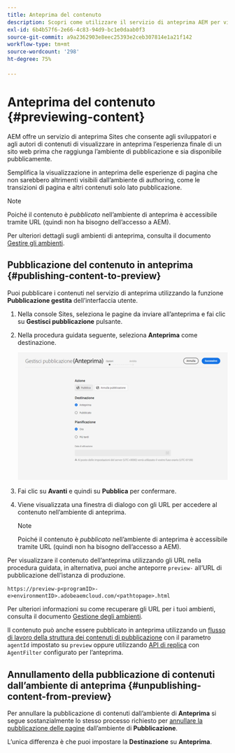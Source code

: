 ```yaml
---
title: Anteprima del contenuto
description: Scopri come utilizzare il servizio di anteprima AEM per visualizzare in anteprima i contenuti prima della pubblicazione.
exl-id: 6b4b57f6-2e66-4c83-94d9-bc1e0daab0f3
source-git-commit: a9a2362903e8eec25393e2ceb307814e1a21f142
workflow-type: tm+mt
source-wordcount: '298'
ht-degree: 75%

---
```



# Anteprima del contenuto {#previewing-content}

AEM offre un servizio di anteprima Sites che consente agli sviluppatori e agli autori di contenuti di visualizzare in anteprima l’esperienza finale di un sito web prima che raggiunga l’ambiente di pubblicazione e sia disponibile pubblicamente.

Semplifica la visualizzazione in anteprima delle esperienze di pagina che non sarebbero altrimenti visibili dall’ambiente di authoring, come le transizioni di pagina e altri contenuti solo lato pubblicazione.

>[!NOTE]
>
>Poiché il contenuto è *pubblicato* nell’ambiente di anteprima è accessibile tramite URL (quindi non ha bisogno dell’accesso a AEM).

Per ulteriori dettagli sugli ambienti di anteprima, consulta il documento [Gestire gli ambienti](/help/implementing/cloud-manager/manage-environments.md#access-preview-service).

## Pubblicazione del contenuto in anteprima {#publishing-content-to-preview}

Puoi pubblicare i contenuti nel servizio di anteprima utilizzando la funzione **Pubblicazione gestita** dell’interfaccia utente.

1. Nella console Sites, seleziona le pagine da inviare all’anteprima e fai clic su **Gestisci pubblicazione** pulsante.
1. Nella procedura guidata seguente, seleziona **Anteprima** come destinazione.

   ![pubblicazione gestita](/help/sites-cloud/authoring/assets/previewmanagedpublication.png)

1. Fai clic su **Avanti** e quindi su **Pubblica** per confermare.

1. Viene visualizzata una finestra di dialogo con gli URL per accedere al contenuto nell’ambiente di anteprima.

   >[!NOTE]
   >
   >Poiché il contenuto è *pubblicato* nell’ambiente di anteprima è accessibile tramite URL (quindi non ha bisogno dell’accesso a AEM).

Per visualizzare il contenuto dell’anteprima utilizzando gli URL nella procedura guidata, in alternativa, puoi anche anteporre `preview-` all’URL di pubblicazione dell’istanza di produzione.

```
https://preview-p<programID>-e>environmentID>.adobeaemcloud.com/<pathtopage>.html
```

Per ulteriori informazioni su come recuperare gli URL per i tuoi ambienti, consulta il documento [Gestione degli ambienti](/help/implementing/cloud-manager/manage-environments.md).

Il contenuto può anche essere pubblicato in anteprima utilizzando un [flusso di lavoro della struttura dei contenuti di pubblicazione](/help/operations/replication.md#publish-content-tree-workflow) con il parametro `agentId` impostato su `preview` oppure utilizzando [API di replica](/help/operations/replication.md#replication-api) con `AgentFilter` configurato per l’anteprima.

## Annullamento della pubblicazione di contenuti dall’ambiente di anteprima {#unpublishing-content-from-preview}

Per annullare la pubblicazione di contenuti dall’ambiente di **Anteprima** si segue sostanzialmente lo stesso processo richiesto per [annullare la pubblicazione delle pagine](/help/sites-cloud/authoring/fundamentals/publishing-pages.md#unpublishing-pages) dall’ambiente di **Pubblicazione**.

L’unica differenza è che puoi impostare la **Destinazione** su **Anteprima**.
